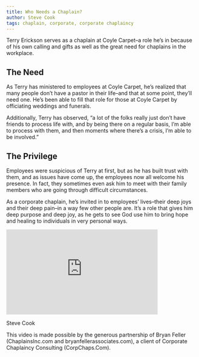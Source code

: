 ```yaml
---
title: Who Needs a Chaplain?
author: Steve Cook
tags: chaplain, corporate, corporate chaplaincy
---
```

Terry Erickson serves as a chaplain at Coyle Carpet&#8211;a role he&#8217;s in because of his own calling and gifts as well as the great need for chaplains in the workplace.

## The Need

As Terry has ministered to employees at Coyle Carpet, he&#8217;s realized that many people don&#8217;t have a pastor in their life&#8211;and that at some point, they&#8217;ll need one. He&#8217;s been able to fill that role for those at Coyle Carpet by officiating weddings and funerals.

Additionally, Terry has observed, “a lot of the folks really just don’t have friends to process life with, and by being there on a regular basis, I’m able to process with them, and then moments where there’s a crisis, I’m able to be involved.”

## The Privilege

Employees were suspicious of Terry at first, but as he has built trust with them, and as issues have come up, the employees now all welcome his presence. In fact, they sometimes even ask him to meet with their family members who are going through difficult circumstances.

As a corporate chaplain, he&#8217;s invited in to employees&#8217; lives&#8211;their deep joys and their deep pain&#8211;in a way few other people are. It&#8217;s a role that gives him deep purpose and deep joy, as he gets to see God use him to bring hope and healing to individuals in very personal ways.

<iframe src="http://player.vimeo.com/video/28417103?title=0&amp;byline=0&amp;portrait=0&amp;color=ffffff" frameborder="0" width="400" height="225"></iframe>

Steve Cook

This video is made possible by the generous partnership of Bryan Feller (ChaplainsInc.com and bryanfellerassociates.com), a client of Corporate Chaplaincy Consulting (CorpChaps.Com).
